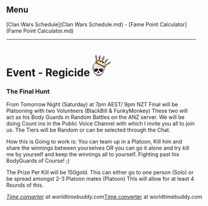 ## Menu

[Clan Wars Schedule](Clan Wars Schedule.md) - [Fame Point Calculator](Fame Point Calculator.md)

---

# Event - Regicide ![this screenshot](/assets/regicide.png)
### The Final Hunt

From Tomorrow Night (Saturday) at 7pm AEST/ 9pm NZT Final will be Platooning with two Volunteers (BlackBill & FunkyMonkey) These two will act as his Body Guards in Random Battles on the ANZ server. We will be doing Count ins in the Public Voice Channel with which I invite you all to join us. The Tiers will be Random or can be selected through the Chat.

How this is Going to work is: You can team up in a Platoon, Kill him and share the winnings between yourselves OR you can go it alone and try kill me by yourself and keep the winnings all to yourself. Fighting past his BodyGuards of Course! ;)

The Prize Per Kill will be 150gold. This can either go to one person (Solo) or be spread amongst 2-3 Platoon mates (Platoon) This will allow for at least 4 Rounds of this.

<span class="wtb-ew-v1" style="width: 560px; display:inline-block"><script src="https://www.worldtimebuddy.com/event_widget.js?h=2193733&md=8/17/2019&mt=21.00&ml=0.00&sts=0&sln=0&wt=ew-ltc"></script><i><a target="_blank" href="https://www.worldtimebuddy.com/">Time converter</a> at worldtimebuddy.com</i><noscript><a href="https://www.worldtimebuddy.com/">Time converter</a> at worldtimebuddy.com</noscript><script>window[wtb_event_widgets.pop()].init()</script></span>
